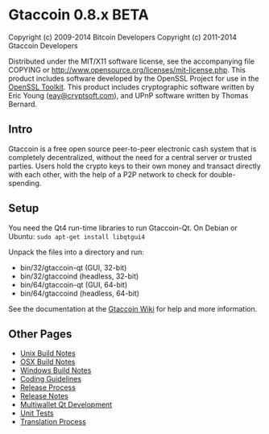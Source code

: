 Gtaccoin 0.8.x BETA
====================

Copyright (c) 2009-2014 Bitcoin Developers
Copyright (c) 2011-2014 Gtaccoin Developers

Distributed under the MIT/X11 software license, see the accompanying
file COPYING or http://www.opensource.org/licenses/mit-license.php.
This product includes software developed by the OpenSSL Project for use in the [OpenSSL Toolkit](http://www.openssl.org/). This product includes
cryptographic software written by Eric Young ([eay@cryptsoft.com](mailto:eay@cryptsoft.com)), and UPnP software written by Thomas Bernard.


Intro
---------------------
Gtaccoin is a free open source peer-to-peer electronic cash system that is
completely decentralized, without the need for a central server or trusted
parties.  Users hold the crypto keys to their own money and transact directly
with each other, with the help of a P2P network to check for double-spending.


Setup
---------------------
You need the Qt4 run-time libraries to run Gtaccoin-Qt. On Debian or Ubuntu:
	`sudo apt-get install libqtgui4`

Unpack the files into a directory and run:

- bin/32/gtaccoin-qt (GUI, 32-bit)
- bin/32/gtaccoind (headless, 32-bit)
- bin/64/gtaccoin-qt (GUI, 64-bit)
- bin/64/gtaccoind (headless, 64-bit)

See the documentation at the [Gtaccoin Wiki](http://gtaccoin.info)
for help and more information.


Other Pages
---------------------
- [Unix Build Notes](build-unix.md)
- [OSX Build Notes](build-osx.md)
- [Windows Build Notes](build-msw.md)
- [Coding Guidelines](coding.md)
- [Release Process](release-process.md)
- [Release Notes](release-notes.md)
- [Multiwallet Qt Development](multiwallet-qt.md)
- [Unit Tests](unit-tests.md)
- [Translation Process](translation_process.md)
